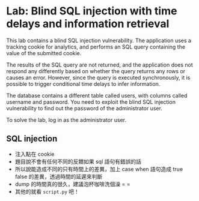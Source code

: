 # Lab: Blind SQL injection with time delays and information retrieval

This lab contains a blind SQL injection vulnerability. The application uses a tracking cookie for analytics, and performs an SQL query containing the value of the submitted cookie.

The results of the SQL query are not returned, and the application does not respond any differently based on whether the query returns any rows or causes an error. However, since the query is executed synchronously, it is possible to trigger conditional time delays to infer information.

The database contains a different table called users, with columns called username and password. You need to exploit the blind SQL injection vulnerability to find out the password of the administrator user.

To solve the lab, log in as the administrator user.

## SQL injection
* 注入點在 cookie
* 題目說不會有任何不同的反饋如果 sql 語句有錯誤的話
* 所以說能造成不同的只有時間上的差異，加上 case when 語句造成 true false 的差異，透過時間的延遲來判斷
* dump 的時間真的很久，建議泡杯咖啡洗個澡 = = 
* 其他的就看 `script.py` 吧！